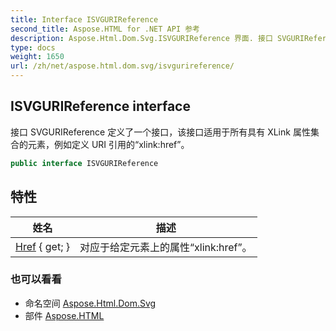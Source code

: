 ```yaml
---
title: Interface ISVGURIReference
second_title: Aspose.HTML for .NET API 参考
description: Aspose.Html.Dom.Svg.ISVGURIReference 界面. 接口 SVGURIReference 定义了一个接口该接口适用于所有具有 XLink 属性集合的元素例如定义 URI 引用的xlinkhref
type: docs
weight: 1650
url: /zh/net/aspose.html.dom.svg/isvgurireference/
---
```

## ISVGURIReference interface

接口 SVGURIReference 定义了一个接口，该接口适用于所有具有 XLink 属性集合的元素，例如定义 URI 引用的“xlink:href”。

```csharp
public interface ISVGURIReference
```

## 特性

| 姓名 | 描述 |
| --- | --- |
| [Href](../../aspose.html.dom.svg/isvgurireference/href/) { get; } | 对应于给定元素上的属性“xlink:href”。 |

### 也可以看看

* 命名空间 [Aspose.Html.Dom.Svg](../../aspose.html.dom.svg/)
* 部件 [Aspose.HTML](../../)


